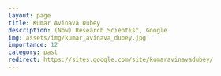 ```yaml
---
layout: page
title: Kumar Avinava Dubey
description: (Now) Research Scientist, Google
img: assets/img/kumar_avinava_dubey.jpg
importance: 12
category: past
redirect: https://sites.google.com/site/kumaravinavadubey/
---
```

